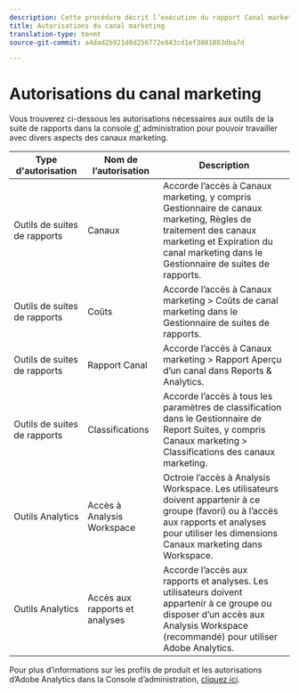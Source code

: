 ```yaml
---
description: Cette procédure décrit l’exécution du rapport Canal marketing, ainsi que l’octroi de privilèges d’administrateur limités et de permissions de groupe d’utilisateurs au rapport.
title: Autorisations du canal marketing
translation-type: tm+mt
source-git-commit: a4dad2b921d8d256772e843cd1ef3081883dba7d

---
```



# Autorisations du canal marketing

Vous trouverez ci-dessous les autorisations nécessaires aux outils de la suite de rapports dans la console [d’](https://adminconsole.adobe.com/) administration pour pouvoir travailler avec divers aspects des canaux marketing.

| Type d&#39;autorisation | Nom de l’autorisation | Description |
|---|---|---|
| Outils de suites de rapports | Canaux | Accorde l’accès à Canaux marketing, y compris Gestionnaire de canaux marketing, Règles de traitement des canaux marketing et Expiration du canal marketing dans le Gestionnaire de suites de rapports. |
| Outils de suites de rapports | Coûts | Accorde l’accès à Canaux marketing > Coûts de canal marketing dans le Gestionnaire de suites de rapports. |
| Outils de suites de rapports | Rapport Canal | Accorde l’accès à Canaux marketing > Rapport Aperçu d’un canal dans Reports &amp; Analytics. |
| Outils de suites de rapports | Classifications | Accorde l’accès à tous les paramètres de classification dans le Gestionnaire de Report Suites, y compris Canaux marketing > Classifications des canaux marketing. |
| Outils Analytics | Accès à Analysis Workspace | Octroie l’accès à Analysis Workspace. Les utilisateurs doivent appartenir à ce groupe (favori) ou à l’accès aux rapports et analyses pour utiliser les dimensions Canaux marketing dans Workspace. |
| Outils Analytics | Accès aux rapports et analyses | Accorde l’accès aux rapports et analyses. Les utilisateurs doivent appartenir à ce groupe ou disposer d’un accès aux Analysis Workspace (recommandé) pour utiliser Adobe Analytics. |

Pour plus d’informations sur les profils de produit et les autorisations d’Adobe Analytics dans la Console d’administration, [cliquez ici](https://docs.adobe.com/content/help/en/analytics/admin/admin-console/permissions/product-profile.html).